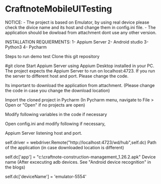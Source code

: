 # CraftnoteMobileUITesting

NOTICE: 
      - The project is based on Emulator, by using real device please check the divice name and its host and change them in config.ini file.
      - The application should be dowload from attachment dont use any other version.
      
INSTALLATION REQUIERMENTS: 
1- Appium Server 
2- Android studio
3- Python3
4- Pycharm

Steps to run demo test
Clone this git repository

#git clone
Start Appium Server using Appium Desktop installed in your PC. The project expects the Appium Server to run on localhost:4723. If you run the server to different host and port. Please change the code.

Its important to download the application from attachment. (Please change the code in case you change the download location)

Import the cloned project in Pycharm (In Pycharm menu, navigate to File > Open or "Open" if no projects are open)

Modify following variables in the code if necessary

Open config.ini and modify following if necessary,

Appium Server listening host and port.

self.driver = webdriver.Remote("http://localhost:4723/wd/hub",self.dc)
Path of the application (in case downloaded location is different)

self.dc['app'] = "c:\craftnote-construction-management_1.26.2.apk"
Device name (After excecuting adb devices. See "Android device recognition" in the blogs)

self.dc['deviceName'] = 'emulator-5554'
